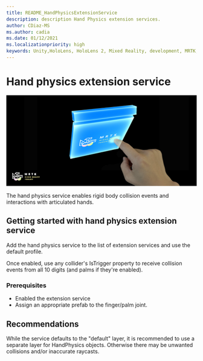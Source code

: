 ```yaml
---
title: README_HandPhysicsExtensionService
description: description Hand Physics extension services.
author: CDiaz-MS
ms.author: cadia
ms.date: 01/12/2021
ms.localizationpriority: high
keywords: Unity,HoloLens, HoloLens 2, Mixed Reality, development, MRTK,
---
```


# Hand physics extension service
![Hand Physics Extension Service](../../images/hand-physics/MRTK_UX_HandPhysics_Main.jpg)

The hand physics service enables rigid body collision events and interactions with articulated hands.

## Getting started with hand physics extension service

Add the hand physics service to the list of extension services and use the default profile.

Once enabled, use any collider's IsTrigger property to receive collision events from all 10 digits (and palms if they're enabled).

### Prerequisites

- Enabled the extension service
- Assign an appropriate prefab to the finger/palm joint.

## Recommendations

While the service defaults to the "default" layer, it is recommended to use a separate layer for HandPhysics objects. Otherwise there may be unwanted collisions and/or inaccurate raycasts.
